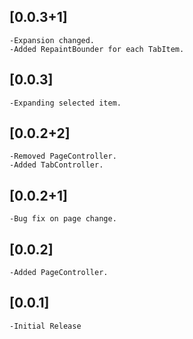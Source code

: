 ## [0.0.3+1]
    -Expansion changed.
    -Added RepaintBounder for each TabItem.

## [0.0.3]
    -Expanding selected item.

## [0.0.2+2]
    -Removed PageController.
    -Added TabController.

## [0.0.2+1]
    -Bug fix on page change.

## [0.0.2]
    -Added PageController.

## [0.0.1]
    -Initial Release
